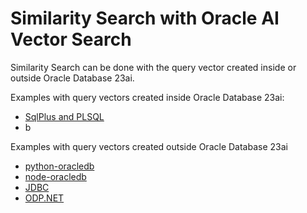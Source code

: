 # Similarity Search with Oracle AI Vector Search

Similarity Search can be done with the query vector created inside or outside Oracle Database 23ai.

Examples with query vectors created inside Oracle Database 23ai:
- [SqlPlus and PLSQL](../ONNX/Create%20vector%20via%20vector_embedding.md)
- b

Examples with query vectors created outside Oracle Database 23ai
- [python-oracledb](../python-oracledb/README.md)
- [node-oracledb](../node-oracledb/README.md)
- [JDBC](../jdbc/ai-vector-search-oracle-jdbc-examples-main/README.md)
- [ODP.NET](../odp.net/README.md)
